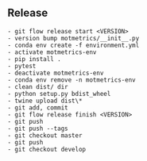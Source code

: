 
## Release

    - git flow release start <VERSION>
    - version bump motmetrics/__init__.py
    - conda env create -f environment.yml
    - activate motmetrics-env
    - pip install .
    - pytest
    - deactivate motmetrics-env
    - conda env remove -n motmetrics-env
    - clean dist/ dir
    - python setup.py bdist_wheel
    - twine upload dist\*
    - git add, commit
    - git flow release finish <VERSION>
    - git push
    - git push --tags
    - git checkout master
    - git push
    - git checkout develop